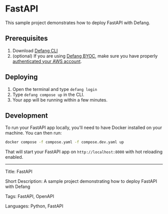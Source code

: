 # FastAPI

This sample project demonstrates how to deploy FastAPI with Defang. 

## Prerequisites

1. Download <a href="https://github.com/defang-io/defang">Defang CLI</a>
2. (optional) If you are using <a href="https://docs.defang.io/docs/concepts/defang-byoc">Defang BYOC</a>, make sure you have properly <a href="https://docs.aws.amazon.com/cli/latest/userguide/cli-chap-configure.html">authenticated your AWS account</a>.

## Deploying

1. Open the terminal and type `defang login`
2. Type `defang compose up` in the CLI.
3. Your app will be running within a few minutes.

## Development

To run your FastAPI app locally, you'll need to have Docker installed on your machine. You can then run:

```bash
docker compose -f compose.yaml -f compose.dev.yaml up
```

That will start your FastAPI app on `http://localhost:8000` with hot reloading enabled.

---

Title: FastAPI

Short Description: A sample project demonstrating how to deploy FastAPI with Defang

Tags: FastAPI, OpenAPI

Languages: Python, FastAPI
